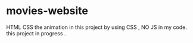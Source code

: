 # movies-website
HTML 
CSS 
the animation in this project by using CSS , NO JS in my code.
this project in progress .
